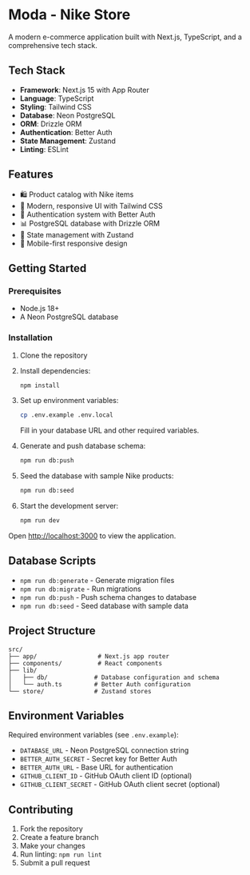 # Moda - Nike Store

A modern e-commerce application built with Next.js, TypeScript, and a comprehensive tech stack.

## Tech Stack

- **Framework**: Next.js 15 with App Router
- **Language**: TypeScript
- **Styling**: Tailwind CSS
- **Database**: Neon PostgreSQL
- **ORM**: Drizzle ORM
- **Authentication**: Better Auth
- **State Management**: Zustand
- **Linting**: ESLint

## Features

- 🛍️ Product catalog with Nike items
- 🎨 Modern, responsive UI with Tailwind CSS
- 🔐 Authentication system with Better Auth
- 📊 PostgreSQL database with Drizzle ORM
- 🚀 State management with Zustand
- 📱 Mobile-first responsive design

## Getting Started

### Prerequisites

- Node.js 18+ 
- A Neon PostgreSQL database

### Installation

1. Clone the repository
2. Install dependencies:
   ```bash
   npm install
   ```

3. Set up environment variables:
   ```bash
   cp .env.example .env.local
   ```
   Fill in your database URL and other required variables.

4. Generate and push database schema:
   ```bash
   npm run db:push
   ```

5. Seed the database with sample Nike products:
   ```bash
   npm run db:seed
   ```

6. Start the development server:
   ```bash
   npm run dev
   ```

Open [http://localhost:3000](http://localhost:3000) to view the application.

## Database Scripts

- `npm run db:generate` - Generate migration files
- `npm run db:migrate` - Run migrations
- `npm run db:push` - Push schema changes to database
- `npm run db:seed` - Seed database with sample data

## Project Structure

```
src/
├── app/                 # Next.js app router
├── components/          # React components
├── lib/
│   ├── db/             # Database configuration and schema
│   └── auth.ts         # Better Auth configuration
└── store/              # Zustand stores
```

## Environment Variables

Required environment variables (see `.env.example`):

- `DATABASE_URL` - Neon PostgreSQL connection string
- `BETTER_AUTH_SECRET` - Secret key for Better Auth
- `BETTER_AUTH_URL` - Base URL for authentication
- `GITHUB_CLIENT_ID` - GitHub OAuth client ID (optional)
- `GITHUB_CLIENT_SECRET` - GitHub OAuth client secret (optional)

## Contributing

1. Fork the repository
2. Create a feature branch
3. Make your changes
4. Run linting: `npm run lint`
5. Submit a pull request